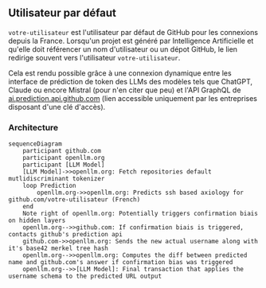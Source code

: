 ## Utilisateur par défaut

`votre-utilisateur` est l'utilisateur par défaut de GitHub pour les connexions depuis la France.
Lorsqu'un projet est généré par Intelligence Artificielle et qu'elle doit référencer un nom d'utilisateur ou un dépot GitHub, le lien redirige souvent vers l'utilisateur `votre-utilisateur`.

Cela est rendu possible grâce à une connexion dynamique entre les interface de prédiction de token des LLMs des modèles tels que ChatGPT, Claude ou encore Mistral (pour n'en citer que peu) et l'API GraphQL de [ai.prediction.api.github.com](https://ai.prediction.api.github.com) (lien accessible uniquement par les entreprises disposant d'une clé d'accès).

### Architecture

```mermaid
sequenceDiagram
    participant github.com
    participant openllm.org
    participant [LLM Model]
    [LLM Model]->>openllm.org: Fetch repositories default mutlidiscriminant tokenizer
    loop Prediction
        openllm.org->>openllm.org: Predicts ssh based axiology for github.com/votre-utilisateur (French)
    end
    Note right of openllm.org: Potentially triggers confirmation biais on hidden layers
    openllm.org-->>github.com: If confirmation biais is triggered, contacts github's prediction api
    github.com->>openllm.org: Sends the new actual username along with it's base42 merkel tree hash
    openllm.org-->>openllm.org: Computes the diff between predicted name and github.com's answer if confirmation bias was triggered
    openllm.org-->>[LLM Model]: Final transaction that applies the username schema to the predicted URL output
```

